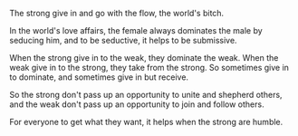 The strong give in and go with the flow,
the world's bitch.

In the world's love affairs,
the female always dominates the male by seducing him,
and to be seductive,
it helps to be submissive.

When the strong give in to the weak,
they dominate the weak.
When the weak give in to the strong,
they take from the strong.
So sometimes give in to dominate,
and sometimes give in but receive.

So the strong don't pass up an opportunity to unite and shepherd others,
and the weak don't pass up an opportunity to join and follow others.

For everyone to get what they want,
it helps when the strong are humble.
